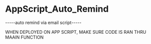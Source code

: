 # AppScript_Auto_Remind

-----auto remind via email script-----

WHEN DEPLOYED ON APP SCRIPT, MAKE SURE CODE IS RAN THRU MAAIN FUNCTION


